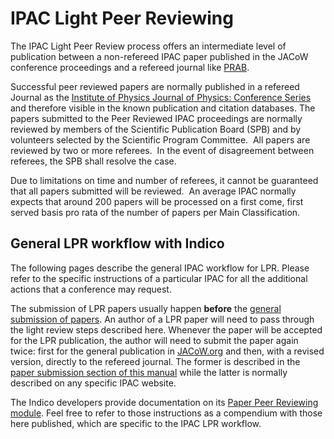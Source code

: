 # IPAC Light Peer Reviewing

The IPAC Light Peer Review process offers an intermediate level 
of publication between a non-refereed IPAC paper published in the JACoW 
conference proceedings and a refereed journal like [PRAB](https://journals.aps.org/prab/).

Successful peer reviewed papers are normally published in a refereed Journal as the [Institute of Physics Journal of Physics: Conference Series](https://ioppublishing.org/publications/conference-series/) and therefore visible in the known publication and citation databases.
The papers submitted to the Peer Reviewed IPAC proceedings are normally reviewed by members of the Scientific Publication Board (SPB) and by volunteers selected by the Scientific Program Committee.  All papers are reviewed by two or more referees.  In the event of disagreement between  referees, the SPB shall resolve the case.

Due to limitations on time and number of referees, it cannot be guaranteed that all papers submitted will be reviewed.  An average IPAC normally expects that around 200 papers will be processed on a first come, first served basis pro rata of the number of papers per Main Classification.

## General LPR workflow with Indico

The following pages describe the general IPAC workflow for LPR. Please refer to the specific instructions of a particular IPAC for all the additional actions that a conference may request.

The submission of LPR papers usually happen **before** the [general submission of papers](submit.md). An author of a LPR paper will need to pass through the light review steps described here. Whenever the paper will be accepted for the LPR publication, the author will need to submit the paper again twice: first for the general publication in [JACoW.org](https://jacow.org) and then, with a revised version, directly to the refereed journal. The former is described in the [paper submission section of this manual](submit.md) while the latter is normally described on any specific IPAC website.

The Indico developers provide documentation on its [Paper Peer Reviewing module](https://learn.getindico.io/conferences/papers/peer_reviewing/#peer-reviewing-as-a-paper-author). Feel free to refer to those instructions as a compendium with those here published, which are specific to the IPAC LPR workflow.
